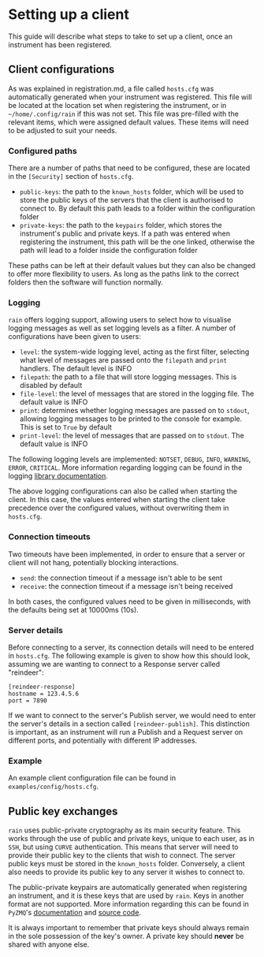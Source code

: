 # Setting up a client

This guide will describe what steps to take to set up a client, once an instrument has been registered.

## Client configurations

As was explained in registration.md, a file called `hosts.cfg` was automatically generated when your instrument was registered.
This file will be located at the location set when registering the instrument, or in `~/home/.config/rain` if this was not set.
This file was pre-filled with the relevant items, which were assigned default values.
These items will need to be adjusted to suit your needs.

### Configured paths

There are a number of paths that need to be configured, these are located in the `[Security]` section of `hosts.cfg`.

- `public-keys`: the path to the `known_hosts` folder, which will be used to store the public keys of the servers that the client is authorised to connect to. By default this path leads to a folder within the configuration folder
- `private-keys`: the path to the `keypairs` folder, which stores the instrument's public and private keys. If a path was entered when registering the instrument, this path will be the one linked, otherwise the path will lead to a folder inside the configuration folder

These paths can be left at their default values but they can also be changed to offer more flexibility to users.
As long as the paths link to the correct folders then the software will function normally.

### Logging

`rain` offers logging support, allowing users to select how to visualise logging messages as well as set logging levels as a filter.
A number of configurations have been given to users:

- `level`: the system-wide logging level, acting as the first filter, selecting what level of messages are passed onto the `filepath` and `print` handlers. The default level is INFO
- `filepath`: the path to a file that will store logging messages. This is disabled by default
- `file-level`: the level of messages that are stored in the logging file. The default value is INFO
- `print`: determines whether logging messages are passed on to `stdout`, allowing logging messages to be printed to the console for example. This is set to `True` by default
- `print-level`: the level of messages that are passed on to `stdout`. The default value is INFO

The following logging levels are implemented: `NOTSET`, `DEBUG`, `INFO`, `WARNING`, `ERROR`, `CRITICAL`.
More information regarding logging can be found in the logging [library documentation](https://docs.python.org/3/library/logging.html).

The above logging configurations can also be called when starting the client.
In this case, the values entered when starting the client take precedence over the configured values, without overwriting them in `hosts.cfg`.

### Connection timeouts

Two timeouts have been implemented, in order to ensure that a server or client will not hang, potentially blocking interactions.

- `send`: the connection timeout if a message isn't able to be sent
- `receive`: the connection timeout if a message isn't being received

In both cases, the configured values need to be given in milliseconds, with the defaults being set at 10000ms (10s).

### Server details

Before connecting to a server, its connection details will need to be entered in `hosts.cfg`.
The following example is given to show how this should look, assuming we are wanting to connect to a Response server called "reindeer":

```
[reindeer-response]
hostname = 123.4.5.6
port = 7890
```

If we want to connect to the server's Publish server, we would need to enter the server's details in a section called `[reindeer-publish]`.
This distinction is important, as an instrument will run a Publish and a Request server on different ports, and potentially with different IP addresses.

### Example

An example client configuration file can be found in `examples/config/hosts.cfg`.

## Public key exchanges

`rain` uses public-private cryptography as its main security feature.
This works through the use of public and private keys, unique to each user, as in `SSH`, but using `CURVE` authentication.
This means that server will need to provide their public key to the clients that wish to connect.
The server public keys must be stored in the `known_hosts` folder.
Conversely, a client also needs to provide its public key to any server it wishes to connect to.

The public-private keypairs are automatically generated when registering an instrument, and it is these keys that are used by `rain`.
Keys in another format are not supported.
More information regarding this can be found in `PyZMQ`'s [documentation](https://pyzmq.readthedocs.io/en/latest/api/zmq.auth.html) and [source code](https://github.com/zeromq/pyzmq).

It is always important to remember that private keys should always remain in the sole possession of the key's owner.
A private key should **never** be shared with anyone else.
